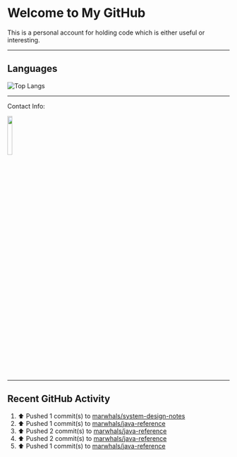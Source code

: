 # Welcome to My GitHub

This is a personal account for holding code which is either useful or interesting.

---
## Languages

![Top Langs](https://github-readme-stats.vercel.app/api/top-langs/?username=marwhals&layout=compact&bg_color=282c34&text_color=ffffff&title_color=ff5733)

---
Contact Info:

<a href="https://www.linkedin.com/in/marjanmubarok/">
  <img src="https://upload.wikimedia.org/wikipedia/commons/0/01/LinkedIn_Logo.svg" width="15%">
</a>

---

## Recent GitHub Activity

<!--RECENT_ACTIVITY:start-->
1. ⬆️ Pushed 1 commit(s) to [marwhals/system-design-notes](https://github.com/marwhals/system-design-notes)<br>
2. ⬆️ Pushed 1 commit(s) to [marwhals/java-reference](https://github.com/marwhals/java-reference)<br>
3. ⬆️ Pushed 2 commit(s) to [marwhals/java-reference](https://github.com/marwhals/java-reference)<br>
4. ⬆️ Pushed 2 commit(s) to [marwhals/java-reference](https://github.com/marwhals/java-reference)<br>
5. ⬆️ Pushed 1 commit(s) to [marwhals/java-reference](https://github.com/marwhals/java-reference)<br>
<!--RECENT_ACTIVITY:end-->
